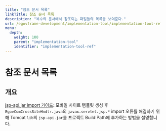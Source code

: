 ```yaml
---
title: "참조 문서 목록"
linkTitle: 참조 문서 목록
description: "복수의 문서에서 참조되는 파일들의 목록을 보여준다."
url: /egovframe-development/implementation-tool/implementation-tool-ref/
menu:
  depth:
    weight: 100
    parent: "implementation-tool"
    identifier: "implementation-tool-ref"
---
```

# 참조 문서 목록

## 개요
[jsp-api.jar import 가이드](/egovframe-development/implementation-tool/implementation-tool-ref/importjspapi-guide/): 모바일 사이트 템플릿 생성 후 `EgovComCrossSiteHndlr.java`의 `javax.servlet.jsp.*` import 오류를 해결하기 위해 Tomcat `lib`의 `jsp-api.jar`를 프로젝트 Build Path에 추가하는 방법을 설명합니다.
